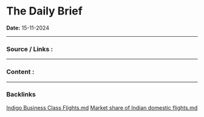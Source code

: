 # The Daily Brief

**Date:** 15-11-2024

---

### Source / Links : 



---

### Content : 





---
### Backlinks

[Indigo Business Class Flights.md](../../../All%20fin%20notes/Indigo%20Business%20Class%20Flights.md)
[Market share of Indian domestic flights.md](../../../All%20fin%20notes/Market%20share%20of%20Indian%20domestic%20flights.md)